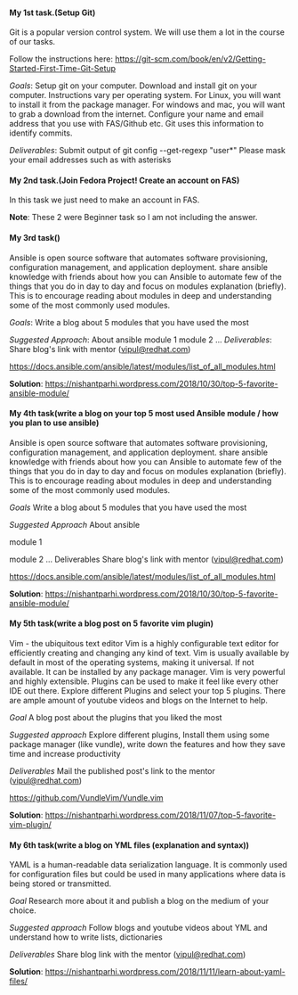 
#### My 1st task.(Setup Git)

Git is a popular version control system. We will use them a lot in the course of our tasks.

Follow the instructions here: https://git-scm.com/book/en/v2/Getting-Started-First-Time-Git-Setup

*Goals*:
Setup git on your computer. Download and install git on your computer. Instructions vary per operating system. For Linux, you will want to install it from the package manager. For windows and mac, you will want to grab a download from the internet.
Configure your name and email address that you use with FAS/Github etc. Git uses this information to identify commits.

*Deliverables*:
Submit output of git config --get-regexp "user*" Please mask your email addresses such as with asterisks


#### My 2nd task.(Join Fedora Project! Create an account on FAS)
In this task we just need to make an account in FAS.

**Note**: These 2 were Beginner task so I am not including the answer.

#### My 3rd task()

Ansible is open source software that automates software provisioning, configuration management, and application deployment. share ansible knowledge with friends about how you can Ansible to automate few of the things that you do in day to day and focus on modules explanation (briefly). This is to encourage reading about modules in deep and understanding some of the most commonly used modules.

*Goals*:
Write a blog about 5 modules that you have used the most

*Suggested Approach*:
About ansible
module 1
module 2
...
*Deliverables*:
Share blog's link with mentor (vipul@redhat.com)

https://docs.ansible.com/ansible/latest/modules/list_of_all_modules.html

**Solution**: https://nishantparhi.wordpress.com/2018/10/30/top-5-favorite-ansible-module/

#### My 4th task(write a blog on your top 5 most used Ansible module / how you plan to use ansible)

Ansible is open source software that automates software provisioning, configuration management, and application deployment. share ansible knowledge with friends about how you can Ansible to automate few of the things that you do in day to day and focus on modules explanation (briefly). This is to encourage reading about modules in deep and understanding some of the most commonly used modules.

*Goals*
Write a blog about 5 modules that you have used the most

*Suggested Approach*
About ansible

module 1

module 2
...
Deliverables
Share blog's link with mentor (vipul@redhat.com)

https://docs.ansible.com/ansible/latest/modules/list_of_all_modules.html

**Solution**: https://nishantparhi.wordpress.com/2018/10/30/top-5-favorite-ansible-module/

#### My 5th task(write a blog post on 5 favorite vim plugin)

Vim - the ubiquitous text editor Vim is a highly configurable text editor for efficiently creating and changing any kind of text. Vim is usually available by default in most of the operating systems, making it universal. If not available. It can be installed by any package manager. Vim is very powerful and highly extensible. Plugins can be used to make it feel like every other IDE out there. Explore different Plugins and select your top 5 plugins. There are ample amount of youtube videos and blogs on the Internet to help.

*Goal*
A blog post about the plugins that you liked the most

*Suggested approach*
Explore different plugins,
Install them using some package manager (like vundle),
write down the features and how they save time and increase productivity

*Deliverables*
Mail the published post's link to the mentor (vipul@redhat.com)

https://github.com/VundleVim/Vundle.vim

**Solution**: https://nishantparhi.wordpress.com/2018/11/07/top-5-favorite-vim-plugin/

#### My 6th task(write a blog on YML files (explanation and syntax))

YAML is a human-readable data serialization language. It is commonly used for configuration files but could be used in many applications where data is being stored or transmitted.

*Goal*
Research more about it and publish a blog on the medium of your choice.

*Suggested approach*
Follow blogs and youtube videos about YML and understand how to write lists, dictionaries

*Deliverables*
Share blog link with the mentor (vipul@redhat.com)

**Solution**: https://nishantparhi.wordpress.com/2018/11/11/learn-about-yaml-files/



